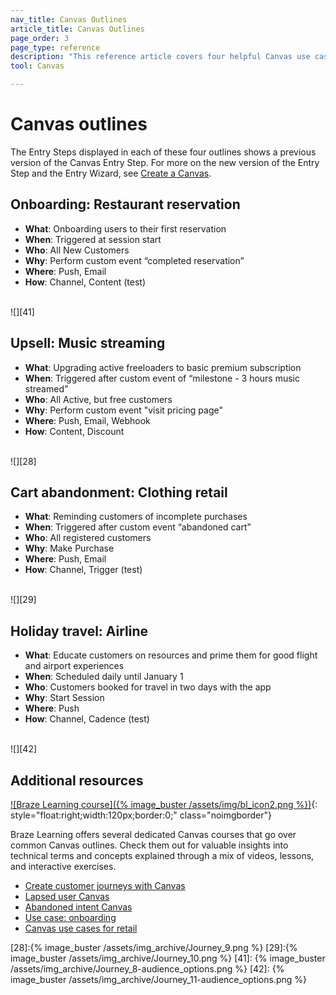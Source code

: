 ```yaml
---
nav_title: Canvas Outlines
article_title: Canvas Outlines
page_order: 3
page_type: reference
description: "This reference article covers four helpful Canvas use cases."
tool: Canvas

---
```


# Canvas outlines

The Entry Steps displayed in each of these four outlines shows a previous version of the Canvas Entry Step. For more on the new version of the Entry Step and the Entry Wizard, see [Create a Canvas]({{site.baseurl}}/user_guide/engagement_tools/canvas/create_a_canvas/create_a_canvas/).

## Onboarding: Restaurant reservation
- **What**: Onboarding users to their first reservation
- **When**: Triggered at session start
- **Who**: All New Customers
- **Why**: Perform custom event “completed reservation”
- **Where**: Push, Email
- **How**: Channel, Content (test)

<br>![][41]

## Upsell: Music streaming
- **What**: Upgrading active freeloaders to basic premium subscription
- **When**: Triggered after custom event of “milestone - 3 hours music streamed”
- **Who**: All Active, but free customers
- **Why**: Perform custom event "visit pricing page"
- **Where**: Push, Email, Webhook
- **How**: Content, Discount

<br>![][28]

## Cart abandonment: Clothing retail
- **What**: Reminding customers of incomplete purchases
- **When**: Triggered after custom event “abandoned cart”
- **Who**: All registered customers
- **Why**: Make Purchase
- **Where**: Push, Email
- **How**: Channel, Trigger (test)

<br>![][29]

## Holiday travel: Airline 
- **What**: Educate customers on resources and prime them for good flight and airport experiences
- **When**: Scheduled daily until January 1
- **Who**: Customers booked for travel in two days with the app
- **Why**: Start Session
- **Where**: Push
- **How**: Channel, Cadence (test)

<br>![][42]

## Additional resources

[![Braze Learning course]({% image_buster /assets/img/bl_icon2.png %})](https://learning.braze.com/page/courses){: style="float:right;width:120px;border:0;" class="noimgborder"}

Braze Learning offers several dedicated Canvas courses that go over common Canvas outlines. Check them out for valuable insights into technical terms and concepts explained through a mix of videos, lessons, and interactive exercises. 
- [Create customer journeys with Canvas](https://learning.braze.com/canvas-course)
- [Lapsed user Canvas](https://learning.braze.com/lapsed-user-canvas)
- [Abandoned intent Canvas](https://learning.braze.com/abandoned-intent-canvas)
- [Use case: onboarding](https://learning.braze.com/onboarding-canvas)
- [Canvas use cases for retail](https://learning.braze.com/canvas-use-cases-for-retail)

[28]:{% image_buster /assets/img_archive/Journey_9.png %}
[29]:{% image_buster /assets/img_archive/Journey_10.png %}
[41]: {% image_buster /assets/img_archive/Journey_8-audience_options.png %}
[42]: {% image_buster /assets/img_archive/Journey_11-audience_options.png %}
